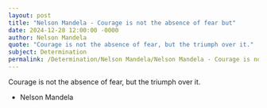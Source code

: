 ```yaml
---
layout: post
title: "Nelson Mandela - Courage is not the absence of fear but"
date: 2024-12-28 12:00:00 -0000
author: Nelson Mandela
quote: "Courage is not the absence of fear, but the triumph over it."
subject: Determination
permalink: /Determination/Nelson Mandela/Nelson Mandela - Courage is not the absence of fear but
---
```


Courage is not the absence of fear, but the triumph over it.

- Nelson Mandela
